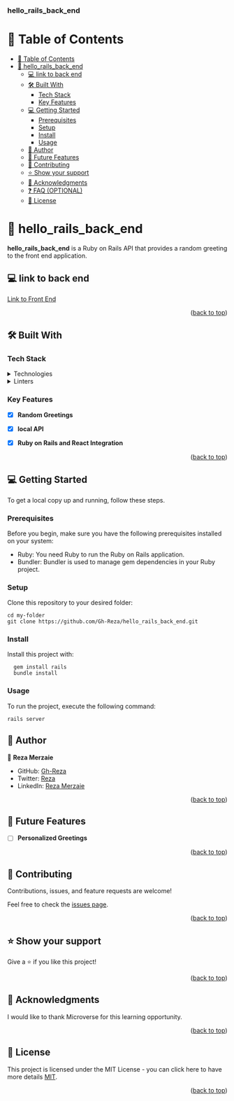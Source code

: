 <a name="readme-top"></a>

  <h3><b>hello_rails_back_end</b></h3>

</div>

# 📗 Table of Contents

- [📗 Table of Contents](#-table-of-contents)
- [📖 hello\_rails\_back\_end ](#-hello_rails_back_end-)
  - [💻 link to back end ](#-link-to-back-end-)
  - [🛠 Built With ](#-built-with-)
    - [Tech Stack ](#tech-stack-)
    - [Key Features ](#key-features-)
  - [💻 Getting Started ](#-getting-started-)
    - [Prerequisites](#prerequisites)
    - [Setup](#setup)
    - [Install](#install)
    - [Usage](#usage)
  - [👥 Author ](#-author-)
  - [🔭 Future Features ](#-future-features-)
  - [🤝 Contributing ](#-contributing-)
  - [⭐️ Show your support ](#️-show-your-support-)
  - [🙏 Acknowledgments ](#-acknowledgments-)
  - [❓ FAQ (OPTIONAL) ](#-faq-optional-)
  - [📝 License ](#-license-)

<!-- PROJECT DESCRIPTION -->

# 📖 hello_rails_back_end <a name="about-project"></a>

**hello_rails_back_end** is a Ruby on Rails API that provides a random greeting to the front end application.


## 💻 link to back end <a name="built-with"></a>


[Link to Front End](https://github.com/Gh-Reza/hello-react-front-end)

<p align="right">(<a href="#readme-top">back to top</a>)</p>

## 🛠 Built With <a name="built-with"></a>

### Tech Stack <a name="tech-stack"></a>

<details>
  <summary>Technologies</summary>
  <ul>
    <li><a href="https://rubyonrails.org/">Ruby on Rails</a></li>
    <li><a href="https://reactjs.org/">React</a></li>
    <li><a href="https://redux.js.org/">Redux</a></li>
  </ul>
</details>
<details>
<summary>Linters</summary>
  <ul>
    <li>Rubocop</li>
  </ul>
</details>


### Key Features <a name="key-features"></a>

- [x] **Random Greetings**
- [x] **local API**
- [x] **Ruby on Rails and React Integration**


<p align="right">(<a href="#readme-top">back to top</a>)</p>


## 💻 Getting Started <a name="getting-started"></a>

To get a local copy up and running, follow these steps.

### Prerequisites

Before you begin, make sure you have the following prerequisites installed on your system:

- Ruby: You need Ruby to run the Ruby on Rails application.
- Bundler: Bundler is used to manage gem dependencies in your Ruby project.

### Setup

Clone this repository to your desired folder:

```
cd my-folder
git clone https://github.com/Gh-Reza/hello_rails_back_end.git
```

### Install

Install this project with:

```
  gem install rails
  bundle install
```
### Usage

To run the project, execute the following command:

```
rails server
```

## 👥 Author <a name="authors"></a>

👤 **Reza Merzaie**

- GitHub: [Gh-Reza](https://github.com/Gh-Reza)
- Twitter: [Reza](https://twitter.com/RezaMerzaie9)
- LinkedIn: [Reza Merzaie](https://www.linkedin.com/in/reza-merzaie)

<p align="right">(<a href="#readme-top">back to top</a>)</p>


## 🔭 Future Features <a name="future-features"></a>

- [ ] **Personalized Greetings**


<p align="right">(<a href="#readme-top">back to top</a>)</p>

## 🤝 Contributing <a name="contributing"></a>

Contributions, issues, and feature requests are welcome!

Feel free to check the [issues page](https://github.com/Gh-Reza/hello_rails_back_end/issues).

<p align="right">(<a href="#readme-top">back to top</a>)</p>


## ⭐️ Show your support <a name="support"></a>

Give a ⭐️ if you like this project! 

<p align="right">(<a href="#readme-top">back to top</a>)</p>

## 🙏 Acknowledgments <a name="acknowledgements"></a>

 I would like to thank Microverse for this learning opportunity.

<p align="right">(<a href="#readme-top">back to top</a>)</p>


## 📝 License <a name="license"></a>

This project is licensed under the MIT License - you can click here to have more details [MIT](MIT.md).

<p align="right">(<a href="#readme-top">back to top</a>)</p>